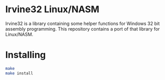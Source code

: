 # Irvine32 Linux/NASM
Irvine32 is a library containing some helper functions for Windows 32
bit assembly programming. This repository contains a port of that library
for Linux/NASM.

# Installing
```bash
make
make install
```
